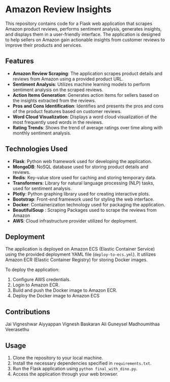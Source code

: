 # Amazon Review Insights

This repository contains code for a Flask web application that scrapes Amazon product reviews, performs sentiment analysis, generates insights, and displays them in a user-friendly interface. The application is designed to help sellers on Amazon gain actionable insights from customer reviews to improve their products and services.

## Features

- **Amazon Review Scraping**: The application scrapes product details and reviews from Amazon using a provided product URL.
- **Sentiment Analysis**: Utilizes machine learning models to perform sentiment analysis on the scraped reviews.
- **Action Items Generation**: Generates action items for sellers based on the insights extracted from the reviews.
- **Pros and Cons Identification**: Identifies and presents the pros and cons of the product features based on customer reviews.
- **Word Cloud Visualization**: Displays a word cloud visualization of the most frequently used words in the reviews.
- **Rating Trends**: Shows the trend of average ratings over time along with monthly sentiment analysis.

## Technologies Used

- **Flask**: Python web framework used for developing the application.
- **MongoDB**: NoSQL database used for storing product details and reviews.
- **Redis**: Key-value store used for caching and storing temporary data.
- **Transformers**: Library for natural language processing (NLP) tasks, used for sentiment analysis.
- **Plotly**: Python graphing library used for creating interactive plots.
- **Bootstrap**: Front-end framework used for styling the web interface.
- **Docker**: Containerization technology used for packaging the application.
- **BeautifulSoup** : Scraping Packages used to scrape the reviews from Amazon
- **AWS**: Cloud infrastructure provider utilized for deployment.

## Deployment

The application is deployed on Amazon ECS (Elastic Container Service) using the provided deployment YAML file (`deploy-to-ecs.yml`). It utilizes Amazon ECR (Elastic Container Registry) for storing Docker images.

To deploy the application:

1. Configure AWS credentials.
2. Login to Amazon ECR.
3. Build and push the Docker image to Amazon ECR.
4. Deploy the Docker image to Amazon ECS

## Contributions
Jai Vigneshwar Aiyyappan
Vignesh Baskaran
Ali Guneysel
Madhoumithaa Veerasethu 

## Usage

1. Clone the repository to your local machine.
2. Install the necessary dependencies specified in `requirements.txt`.
3. Run the Flask application using `python final_with_dino.py`.
4. Access the application through your web browser.

